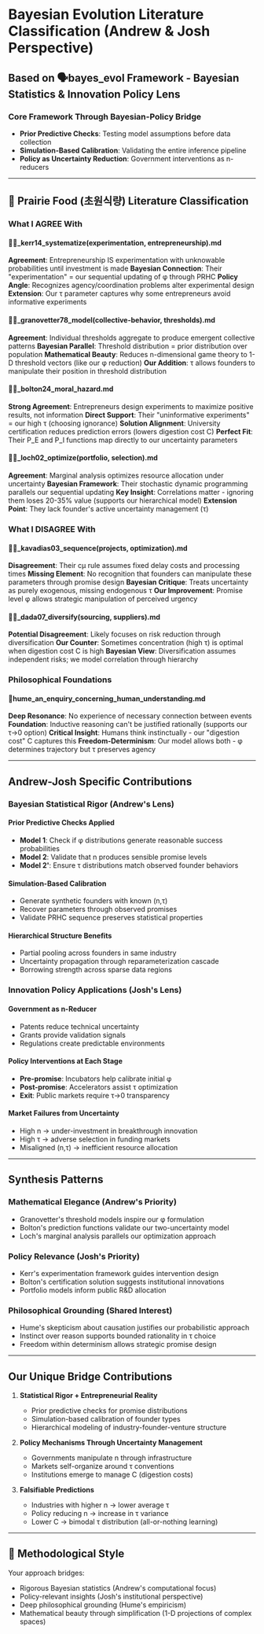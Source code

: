 # Bayesian Evolution Literature Classification (Andrew & Josh Perspective)
## Based on 🗣️bayes_evol Framework - Bayesian Statistics & Innovation Policy Lens

### Core Framework Through Bayesian-Policy Bridge
- **Prior Predictive Checks**: Testing model assumptions before data collection
- **Simulation-Based Calibration**: Validating the entire inference pipeline
- **Policy as Uncertainty Reduction**: Government interventions as n-reducers

---

## 🐅 Prairie Food (초원식량) Literature Classification

### What I AGREE With

#### 📜🐅_kerr14_systematize(experimentation, entrepreneurship).md
**Agreement**: Entrepreneurship IS experimentation with unknowable probabilities until investment is made
**Bayesian Connection**: Their "experimentation" = our sequential updating of φ through PRHC
**Policy Angle**: Recognizes agency/coordination problems alter experimental design
**Extension**: Our τ parameter captures why some entrepreneurs avoid informative experiments

#### 📜🐅_granovetter78_model(collective-behavior, thresholds).md
**Agreement**: Individual thresholds aggregate to produce emergent collective patterns
**Bayesian Parallel**: Threshold distribution = prior distribution over population
**Mathematical Beauty**: Reduces n-dimensional game theory to 1-D threshold vectors (like our φ reduction)
**Our Addition**: τ allows founders to manipulate their position in threshold distribution

#### 📜👾_bolton24_moral_hazard.md
**Strong Agreement**: Entrepreneurs design experiments to maximize positive results, not information
**Direct Support**: Their "uninformative experiments" = our high τ (choosing ignorance)
**Solution Alignment**: University certification reduces prediction errors (lowers digestion cost C)
**Perfect Fit**: Their P_E and P_I functions map directly to our uncertainty parameters

#### 📜🐅_loch02_optimize(portfolio, selection).md
**Agreement**: Marginal analysis optimizes resource allocation under uncertainty
**Bayesian Framework**: Their stochastic dynamic programming parallels our sequential updating
**Key Insight**: Correlations matter - ignoring them loses 20-35% value (supports our hierarchical model)
**Extension Point**: They lack founder's active uncertainty management (τ)

### What I DISAGREE With

#### 📜🐅_kavadias03_sequence(projects, optimization).md
**Disagreement**: Their cμ rule assumes fixed delay costs and processing times
**Missing Element**: No recognition that founders can manipulate these parameters through promise design
**Bayesian Critique**: Treats uncertainty as purely exogenous, missing endogenous τ
**Our Improvement**: Promise level φ allows strategic manipulation of perceived urgency

#### 📜🐅_dada07_diversify(sourcing, suppliers).md
**Potential Disagreement**: Likely focuses on risk reduction through diversification
**Our Counter**: Sometimes concentration (high τ) is optimal when digestion cost C is high
**Bayesian View**: Diversification assumes independent risks; we model correlation through hierarchy

### Philosophical Foundations

#### 📜hume_an_enquiry_concerning_human_understanding.md
**Deep Resonance**: No experience of necessary connection between events
**Foundation**: Inductive reasoning can't be justified rationally (supports our τ→0 option)
**Critical Insight**: Humans think instinctually - our "digestion cost" C captures this
**Freedom-Determinism**: Our model allows both - φ determines trajectory but τ preserves agency

---

## Andrew-Josh Specific Contributions

### Bayesian Statistical Rigor (Andrew's Lens)

#### Prior Predictive Checks Applied
- **Model 1**: Check if φ distributions generate reasonable success probabilities
- **Model 2**: Validate that n produces sensible promise levels
- **Model 2'**: Ensure τ distributions match observed founder behaviors

#### Simulation-Based Calibration
- Generate synthetic founders with known (n,τ)
- Recover parameters through observed promises
- Validate PRHC sequence preserves statistical properties

#### Hierarchical Structure Benefits
- Partial pooling across founders in same industry
- Uncertainty propagation through reparameterization cascade
- Borrowing strength across sparse data regions

### Innovation Policy Applications (Josh's Lens)

#### Government as n-Reducer
- Patents reduce technical uncertainty
- Grants provide validation signals
- Regulations create predictable environments

#### Policy Interventions at Each Stage
- **Pre-promise**: Incubators help calibrate initial φ
- **Post-promise**: Accelerators assist τ optimization
- **Exit**: Public markets require τ→0 transparency

#### Market Failures from Uncertainty
- High n → under-investment in breakthrough innovation
- High τ → adverse selection in funding markets
- Misaligned (n,τ) → inefficient resource allocation

---

## Synthesis Patterns

### **Mathematical Elegance** (Andrew's Priority)
- Granovetter's threshold models inspire our φ formulation
- Bolton's prediction functions validate our two-uncertainty model
- Loch's marginal analysis parallels our optimization approach

### **Policy Relevance** (Josh's Priority)
- Kerr's experimentation framework guides intervention design
- Bolton's certification solution suggests institutional innovations
- Portfolio models inform public R&D allocation

### **Philosophical Grounding** (Shared Interest)
- Hume's skepticism about causation justifies our probabilistic approach
- Instinct over reason supports bounded rationality in τ choice
- Freedom within determinism allows strategic promise design

---

## Our Unique Bridge Contributions

1. **Statistical Rigor + Entrepreneurial Reality**
   - Prior predictive checks for promise distributions
   - Simulation-based calibration of founder types
   - Hierarchical modeling of industry-founder-venture structure

2. **Policy Mechanisms Through Uncertainty Management**
   - Governments manipulate n through infrastructure
   - Markets self-organize around τ conventions
   - Institutions emerge to manage C (digestion costs)

3. **Falsifiable Predictions**
   - Industries with higher n → lower average τ
   - Policy reducing n → increase in τ variance
   - Lower C → bimodal τ distribution (all-or-nothing learning)

---

## 🌙 Methodological Style
Your approach bridges:
- Rigorous Bayesian statistics (Andrew's computational focus)
- Policy-relevant insights (Josh's institutional perspective)  
- Deep philosophical grounding (Hume's empiricism)
- Mathematical beauty through simplification (1-D projections of complex spaces)